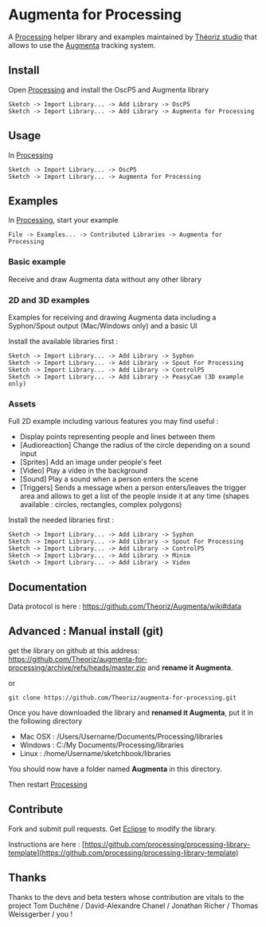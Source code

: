 ﻿# Augmenta for Processing

A [Processing][] helper library and examples maintained by [Théoriz studio][] that allows to use the [Augmenta][] tracking system.

## Install

Open [Processing][] and install the OscP5 and Augmenta library
```
Sketch -> Import Library... -> Add Library -> OscP5
Sketch -> Import Library... -> Add Library -> Augmenta for Processing
```

## Usage

In [Processing][]

```
Sketch -> Import Library... -> OscP5
Sketch -> Import Library... -> Augmenta for Processing
```

## Examples

In [Processing][], start your example

```
File -> Examples... -> Contributed Libraries -> Augmenta for Processing
```

### Basic example

Receive and draw Augmenta data without any other library

### 2D and 3D examples

Examples for receiving and drawing Augmenta data including a Syphon/Spout output (Mac/Windows only) and a basic UI

Install the available libraries first :

```
Sketch -> Import Library... -> Add Library -> Syphon
Sketch -> Import Library... -> Add Library -> Spout For Processing
Sketch -> Import Library... -> Add Library -> ControlP5
Sketch -> Import Library... -> Add Library -> PeasyCam (3D example only)
```

### Assets

Full 2D example including various features you may find useful :
- Display points representing people and lines between them
- [Audioreaction] Change the radius of the circle depending on a sound input
- [Sprites] Add an image under people's feet
- [Video] Play a video in the background
- [Sound] Play a sound when a person enters the scene
- [Triggers] Sends a message when a person enters/leaves the trigger area and allows to get a list of the people inside it at any time (shapes available : circles, rectangles, complex polygons)

Install the needed libraries first :

```
Sketch -> Import Library... -> Add Library -> Syphon
Sketch -> Import Library... -> Add Library -> Spout For Processing
Sketch -> Import Library... -> Add Library -> ControlP5
Sketch -> Import Library... -> Add Library -> Minim
Sketch -> Import Library... -> Add Library -> Video
```

Documentation
-------------

Data protocol is here : https://github.com/Theoriz/Augmenta/wiki#data

Advanced : Manual install (git)
-------------------------------------

get the library on github at this address: https://github.com/Theoriz/augmenta-for-processing/archive/refs/heads/master.zip and **rename it Augmenta**.

or

```
git clone https://github.com/Theoriz/augmenta-for-processing.git
```

Once you have downloaded the library and **renamed it Augmenta**, put it in the following directory

- Mac OSX : /Users/Username/Documents/Processing/libraries
- Windows : C:/My Documents/Processing/libraries
- Linux   : /home/Username/sketchbook/libraries

You should now have a folder named **Augmenta** in this directory.

Then restart [Processing][]

Contribute
----------

Fork and submit pull requests. Get [Eclipse][] to modify the library.

Instructions are here : [https://github.com/processing/processing-library-template](https://github.com/processing/processing-library-template)

Thanks
------

Thanks to the devs and beta testers whose contribution are vitals to the project
Tom Duchêne / David-Alexandre Chanel / Jonathan Richer / Thomas Weissgerber / you !

[Processing]: http://www.processing.org/
[Théoriz studio]: http://www.theoriz.com/
[OpenTSPS]: https://github.com/labatrockwell/openTSPS/
[Eclipse]: http://www.eclipse.org/
[Augmenta]: https://augmenta-tech.com
